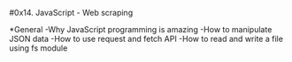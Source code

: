 #0x14. JavaScript - Web scraping

*General
-Why JavaScript programming is amazing
-How to manipulate JSON data
-How to use request and fetch API
-How to read and write a file using fs module

